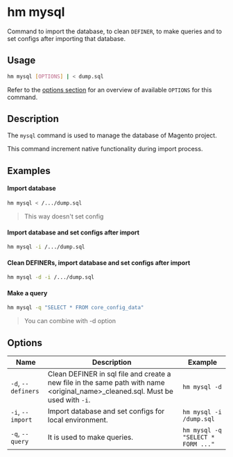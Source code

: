 # hm mysql

Command to import the database, to clean `DEFINER`, to make queries and to set configs after importing that database. 

## Usage

```bash
hm mysql [OPTIONS] | < dump.sql
```

Refer to the [options section](#options) for an overview of available `OPTIONS` for this command.

## Description

The `mysql` command is used to manage the database of Magento project.

This command increment native functionality during import process.

## Examples
#### Import database

```bash
hm mysql < /.../dump.sql
```
> This way doesn't set config

#### Import database and set configs after import

```bash
hm mysql -i /.../dump.sql
```

#### Clean DEFINERs, import database and set configs after import 

```bash
hm mysql -d -i /.../dump.sql
```

#### Make a query

```bash
hm mysql -q "SELECT * FROM core_config_data"
```

> You can combine with -d option
## Options

| Name                     | Description                                                                                                                     | Example                          |
| ------------------------ | ------------------------------------------------------------------------------------------------------------------------------- | -------------------------------- |
| `-d`, `--definers`       | Clean DEFINER in sql file and create a new file in the same path with name <original_name>_cleaned.sql. Must be used with `-i`. | `hm mysql -d`                    |
| `-i`, `--import`         | Import database and set configs for local environment.                                                                          | `hm mysql -i /dump.sql`          |
| `-q`, `--query`          | It is used to make queries.                                                                                                     | `hm mysql -q "SELECT * FORM ..."`|
